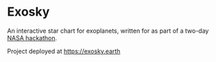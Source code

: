 # Exosky

An interactive star chart for exoplanets, written for as part of a two-day [NASA hackathon](https://www.spaceappschallenge.org/nasa-space-apps-2024/challenges/exosky/?tab=details). 

Project deployed at https://exosky.earth


